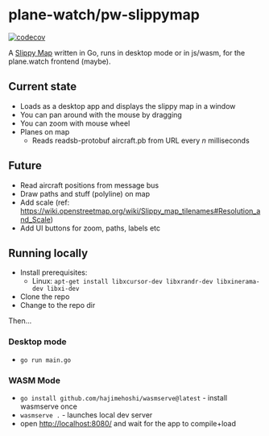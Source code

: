 # plane-watch/pw-slippymap

[![codecov](https://codecov.io/gh/plane-watch/pw-slippymap/branch/main/graph/badge.svg?token=A06K6I6XM0)](https://codecov.io/gh/plane-watch/pw-slippymap)

A [Slippy Map](https://wiki.openstreetmap.org/wiki/Slippy_Map) written in Go, runs in desktop mode or in js/wasm, for the plane.watch frontend (maybe).

## Current state

* Loads as a desktop app and displays the slippy map in a window
* You can pan around with the mouse by dragging
* You can zoom with mouse wheel
* Planes on map
  * Reads readsb-protobuf aircraft.pb from URL every *n* milliseconds


## Future

* Read aircraft positions from message bus
* Draw paths and stuff (polyline) on map
* Add scale (ref: <https://wiki.openstreetmap.org/wiki/Slippy_map_tilenames#Resolution_and_Scale>)
* Add UI buttons for zoom, paths, labels etc

## Running locally

* Install prerequisites:
  * Linux: `apt-get install libxcursor-dev libxrandr-dev libxinerama-dev libxi-dev`
* Clone the repo
* Change to the repo dir

Then...

### Desktop mode

* `go run main.go`

### WASM Mode

* `go install github.com/hajimehoshi/wasmserve@latest` - install wasmserve once
* `wasmserve .` - launches local dev server
* open [http://localhost:8080/](http://localhost:8080/) and wait for the app to compile+load
